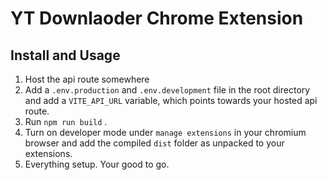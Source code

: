 # YT Downlaoder Chrome Extension

## Install and Usage

1. Host the api route somewhere
2. Add a `.env.production` and `.env.development` file in the root directory and add a `VITE_API_URL` variable, which points towards your hosted api route.
3. Run `npm run build` .
4. Turn on developer mode under `manage extensions` in your chromium browser and add the compiled `dist` folder as unpacked to your extensions.
5. Everything setup. Your good to go. 